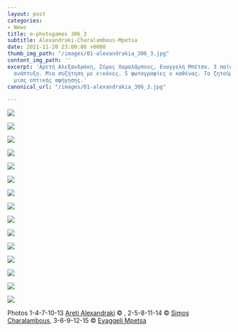 ```yaml
---
layout: post
categories:
- News
title: e-photogames 306_3
subtitle: Alexandraki-Charalambous-Mpetsa
date: 2021-11-20 23:00:00 +0000
thumb_img_path: "/images/01-alexandrakia_306_3.jpg"
content_img_path: ''
excerpt: 'Αρετή Αλεξανδράκη, Σύμος Χαραλάμπους, Ευαγγελή Μπέτσα. 3 παίκτες. Μια συλλογική
  ανάπτυξη. Μια συζήτηση με εικόνες. 5 φωτογραφίες ο καθένας. Το ζητούμενο: Η επίτευξη
  μιας οπτικής αφήγησης.'
canonical_url: "/images/01-alexandrakia_306_3.jpg"

---
```

![](/images/01-alexandrakia_306_3.jpg)

![](/images/02charalambouss306_3.jpg)

![](/images/03-betsae306_3.jpg)

![](/images/004-alexandrakiax_306_3.jpg)

![](/images/05charalambouss306_3.jpg)

![](/images/06-betsae306_3.jpg)

![](/images/07-alexandrakia_306-3.jpg)

![](/images/08charalambouss306_3.jpg)

![](/images/09-betsae306_3.jpg)

![](/images/10-alexandrakia_306_3.jpg)

![](/images/11charalambouss306_3.jpg)

![](/images/12-betsae306_3.jpg)

![](/images/13-alexandrakia_306_3.jpg)

![](/images/14charalambouss306_3.jpg)

![](/images/15-betsae306_3.jpg)

Photos  1-4-7-10-13 <a href="https://www.facebook.com/aretialexandraki" target="blank"> Areti Alexandraki</a> © , 2-5-8-11-14 © <a href="https://www.facebook.com/profile.php?id=563795760" target="blank"> Simos Charalambous</a>, 3-6-9-12-15 © <a href="https://www.facebook.com/eyaggeli.mpetsa" target="blank"> Evaggeli Mpetsa</a>